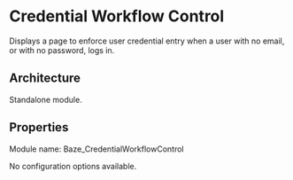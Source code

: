 # Credential Workflow Control

Displays a page to enforce user credential entry when a user with no email, or with no password, logs in.

## Architecture

Standalone module.

## Properties

Module name: Baze_CredentialWorkflowControl

No configuration options available.
